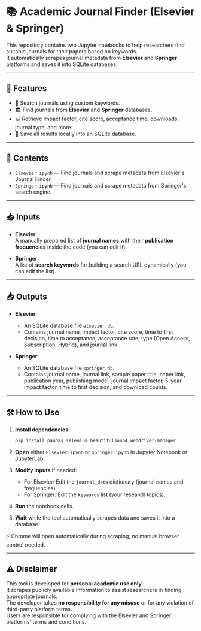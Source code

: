 # 📚 Academic Journal Finder (Elsevier & Springer)

This repository contains two Jupyter notebooks to help researchers find suitable journals for their papers based on keywords.  
It automatically scrapes journal metadata from **Elsevier** and **Springer** platforms and saves it into SQLite databases.

---

## 🚀 Features
- 🔎 Search journals using custom keywords.
- 🏛️ Find journals from **Elsevier** and **Springer** databases.
- 📊 Retrieve impact factor, cite score, acceptance time, downloads, journal type, and more.
- 💾 Save all results locally into an SQLite database.

---

## 📂 Contents
- `Elsevier.ipynb` — Find journals and scrape metadata from Elsevier's Journal Finder.
- `Springer.ipynb` — Find journals and scrape metadata from Springer's search engine.

---

## 📥 Inputs
- **Elsevier**:  
  A manually prepared list of **journal names** with their **publication frequencies** inside the code (you can edit it).

- **Springer**:  
  A list of **search keywords** for building a search URL dynamically (you can edit the list).

---

## 📤 Outputs
- **Elsevier**:
  - An SQLite database file `elsevier.db`.
  - Contains journal name, impact factor, cite score, time to first decision, time to acceptance, acceptance rate, type (Open Access, Subscription, Hybrid), and journal link.

- **Springer**:
  - An SQLite database file `springer.db`.
  - Contains journal name, journal link, sample paper title, paper link, publication year, publishing model, journal impact factor, 5-year impact factor, time to first decision, and download counts.

---

## 🛠️ How to Use
1. **Install dependencies**:
   ```bash
   pip install pandas selenium beautifulsoup4 webdriver-manager
   ```

2. **Open** either `Elsevier.ipynb` or `Springer.ipynb` in Jupyter Notebook or JupyterLab.

3. **Modify inputs** if needed:
   - For Elsevier: Edit the `journal_data` dictionary (journal names and frequencies).
   - For Springer: Edit the `keywords` list (your research topics).

4. **Run** the notebook cells.
5. **Wait** while the tool automatically scrapes data and saves it into a database.

⚡ Chrome will open automatically during scraping; no manual browser control needed.

---

## ⚠️ Disclaimer
This tool is developed for **personal academic use only**.  
It scrapes publicly available information to assist researchers in finding appropriate journals.  
The developer takes **no responsibility for any misuse** or for any violation of third-party platform terms.  
Users are responsible for complying with the Elsevier and Springer platforms' terms and conditions.

